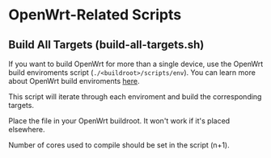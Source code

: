 # OpenWrt-Related Scripts

## Build All Targets (build-all-targets.sh)
If you want to build OpenWrt for more than a single device, use the OpenWrt build enviroments script (```./<buildroot>/scripts/env```). You can learn more about OpenWrt build enviroments [here](https://openwrt.org/docs/guide-developer/env).

This script will iterate through each enviroment and build the corresponding targets.

Place the file in your OpenWrt buildroot. It won't work if it's placed elsewhere.

Number of cores used to compile should be set in the script (n+1).
